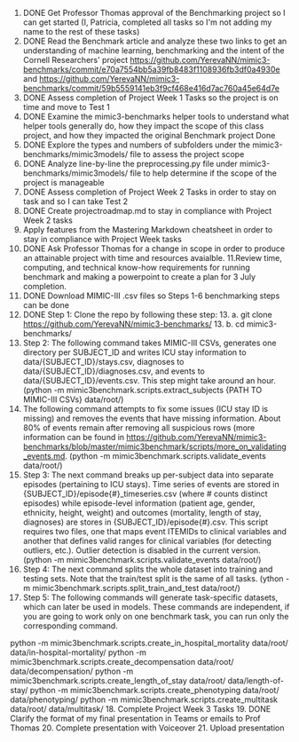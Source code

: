 1. DONE Get Professor Thomas approval of the Benchmarking project	so I can get started (I, Patricia, completed all tasks so I'm not adding my name to the rest of these tasks)
1. DONE Read the  Benchmark article and analyze these two links to get an understanding of machine learning, benchmarking and the intent of the Cornell Researchers' project https://github.com/YerevaNN/mimic3-benchmarks/commit/e70a7554bb5a39fb8483f1108936fb3df0a4930e  and	
https://github.com/YerevaNN/mimic3-benchmarks/commit/59b5559141eb3f9cf468e416d7ac760a45e64d7e	
1. DONE Assess completion of Project Week 1 Tasks so the project is on time and move to Test 1 
1. DONE Examine the mimic3-benchmarks helper tools 	to understand what helper tools generally do, how they impact the scope of this class project, and how they impacted the original Benchmark project	Done
1. DONE Explore the types and numbers of subfolders under the  mimic3-benchmarks/mimic3models/ file to assess the project scope
1. DONE Analyze line-by-line the preprocessing.py file under mimic3-benchmarks/mimic3models/ file	to help determine if the scope of the project is manageable
1. DONE Assess completion of Project Week 2 Tasks in order to stay on task and so I can take Test 2
8. DONE Create projectroadmap.md to stay in compliance with Project Week 2 tasks
9. Apply features from the Mastering Markdown cheatsheet 	in order to stay in compliance with Project Week tasks 
10. DONE Ask Professor Thomas for a change in scope	in order to produce an attainable project with time and resources avaialble. 
11.Review time, computing, and technical know-how requirements  for running benchmark and making a powerpoint to create a plan for 3 July completion. 
12. DONE Download MIMIC-III .csv files	so Steps 1-6 benchmarking steps can be done
13. DONE Step 1: Clone the repo by following these step:
    13. a. git clone https://github.com/YerevaNN/mimic3-benchmarks/
    13. b. cd mimic3-benchmarks/
14. Step 2: The following command takes MIMIC-III CSVs, generates one directory per SUBJECT_ID and writes ICU stay information to data/{SUBJECT_ID}/stays.csv, diagnoses to data/{SUBJECT_ID}/diagnoses.csv, and events to data/{SUBJECT_ID}/events.csv. This step might take around an hour. (python -m mimic3benchmark.scripts.extract_subjects {PATH TO MIMIC-III CSVs} data/root/)
15. The following command attempts to fix some issues (ICU stay ID is missing) and removes the events that have missing information. About 80% of events remain after removing all suspicious rows (more information can be found in https://github.com/YerevaNN/mimic3-benchmarks/blob/master/mimic3benchmark/scripts/more_on_validating_events.md. (python -m mimic3benchmark.scripts.validate_events data/root/)
15. Step 3: The next command breaks up per-subject data into separate episodes (pertaining to ICU stays). Time series of events are stored in {SUBJECT_ID}/episode{#}_timeseries.csv (where # counts distinct episodes) while episode-level information (patient age, gender, ethnicity, height, weight) and outcomes (mortality, length of stay, diagnoses) are stores in {SUBJECT_ID}/episode{#}.csv. This script requires two files, one that maps event ITEMIDs to clinical variables and another that defines valid ranges for clinical variables (for detecting outliers, etc.). Outlier detection is disabled in the current version. (python -m mimic3benchmark.scripts.validate_events data/root/)
16. Step 4: The next command splits the whole dataset into training and testing sets. Note that the train/test split is the same of all tasks. (ython -m mimic3benchmark.scripts.split_train_and_test data/root/)
17. Step 5: The following commands will generate task-specific datasets, which can later be used in models. These commands are independent, if you are going to work only on one benchmark task, you can run only the corresponding command.

python -m mimic3benchmark.scripts.create_in_hospital_mortality data/root/ data/in-hospital-mortality/
python -m mimic3benchmark.scripts.create_decompensation data/root/ data/decompensation/
python -m mimic3benchmark.scripts.create_length_of_stay data/root/ data/length-of-stay/
python -m mimic3benchmark.scripts.create_phenotyping data/root/ data/phenotyping/
python -m mimic3benchmark.scripts.create_multitask data/root/ data/multitask/
18. Complete Project Week 3 Tasks 
19. DONE Clarify the format of my final presentation in Teams or emails to Prof Thomas
20. Complete presentation with Voiceover
21. Upload presentation

